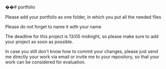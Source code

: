 ��#   p o r t f o l i o 

Please add your portfolio as one folder, in which you put all the needed files

Please do not forget to name it with your name

The deadline for this project is 13/05 midnight, so please make sure to add your project as soon as possible.

In case you still don't know how to commit your changes, please just send me directly your work via email or invite me to your repository, so that your work can be considered for evaluation. 
